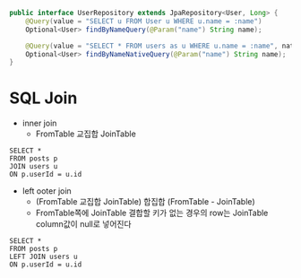 ```java
public interface UserRepository extends JpaRepository<User, Long> {
    @Query(value = "SELECT u FROM User u WHERE u.name = :name")
    Optional<User> findByNameQuery(@Param("name") String name);

    @Query(value = "SELECT * FROM users as u WHERE u.name = :name", nativeQuery = true)
    Optional<User> findByNameNativeQuery(@Param("name") String name);
}
```

# SQL Join

- inner join
  -  FromTable 교집합 JoinTable
```
SELECT *
FROM posts p
JOIN users u
ON p.userId = u.id
```

- left ooter join
  - (FromTable 교집합 JoinTable) 합집합 (FromTable - JoinTable)
  - FromTable쪽에 JoinTable 결합할 키가 없는 경우의 row는 JoinTable column값이 null로 넣어진다
```
SELECT *
FROM posts p
LEFT JOIN users u
ON p.userId = u.id
```


